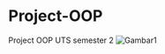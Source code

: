 # Project-OOP
Project OOP UTS semester 2
![Gambar1](https://github.com/fzltf/Project-OOP/assets/92301092/213bec33-3048-4a6f-a9a2-96b627302d3e)
